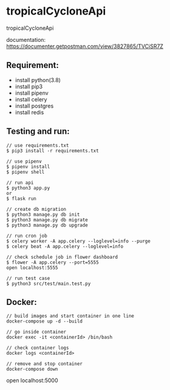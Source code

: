 # tropicalCycloneApi

tropicalCycloneApi

documentation: https://documenter.getpostman.com/view/3827865/TVCiSR7Z

## Requirement:
 - install python(3.8)
 - install pip3
 - install pipenv
 - install celery
 - install postgres
 - install redis

## Testing and run:
```
// use requirements.txt
$ pip3 install -r requirements.txt

// use pipenv
$ pipenv install
$ pipenv shell

// run api
$ python3 app.py
or 
$ flask run

// create db migration
$ python3 manage.py db init
$ python3 manage.py db migrate
$ python3 manage.py db upgrade

// run cron job
$ celery worker -A app.celery --loglevel=info --purge
$ celery beat -A app.celery --loglevel=info

// check schedule job in flower dashboard
$ flower -A app.celery --port=5555
open localhost:5555

// run test case
$ python3 src/test/main.test.py
```

## Docker:

```
// build images and start container in one line
docker-compose up -d --build

// go inside container
docker exec -it <containerId> /bin/bash

// check container logs
docker logs <containerId>

// remove and stop container
docker-compose down
```

open localhost:5000